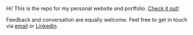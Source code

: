 Hi! This is the repo for my personal website and portfolio. [Check it out!](https://clericl.github.io)

Feedback and conversation are equally welcome. Feel free to get in touch via [email](mailto:eliang58@gmail.com) or [LinkedIn](https://www.linkedin.com/in/eliang58).
